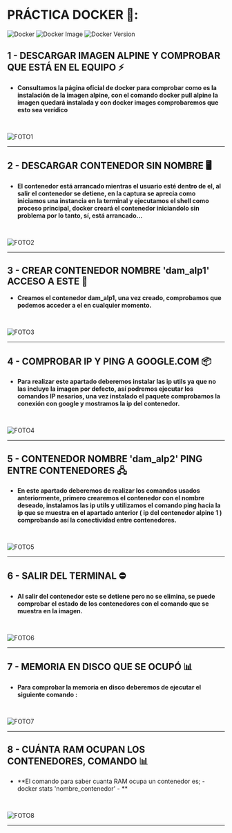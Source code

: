 # PRÁCTICA DOCKER 🐳: 
![Docker](https://img.shields.io/docker/pulls/library/alpine?style=for-the-badge) ![Docker Image](https://img.shields.io/badge/image-alpine-lightgrey?style=for-the-badge) ![Docker Version](https://img.shields.io/badge/docker-v24.0-blue?style=for-the-badge)


## 1 - DESCARGAR IMAGEN ALPINE Y COMPROBAR QUE ESTÁ EN EL EQUIPO ⚡

- **Consultamos la página oficial de docker para comprobar como es la instalación de la imagen alpine, con el comando docker pull alpine la imagen quedará
instalada y con docker images comprobaremos que esto sea verídico**

<br>

![FOTO1](CAPTURAS/1.png)

---


## 2 - DESCARGAR CONTENEDOR SIN NOMBRE 🖥️


- **El contenedor está arrancado mientras el usuario esté dentro de el, al salir el contenedor se detiene, en la captura se aprecia como
iniciamos una instancia en la terminal y ejecutamos el shell como proceso principal, docker creará el contenedor iniciandolo sin problema por lo tanto,
sí, está arrancado...**

<br>

![FOTO2](CAPTURAS/2.png)

---

## 3 - CREAR CONTENEDOR NOMBRE 'dam_alp1' ACCESO A ESTE 💾

- **Creamos el contenedor dam_alp1, una vez creado, comprobamos que podemos acceder a el en cualquier momento.**

<br>

![FOTO3](CAPTURAS/3.png)

---

## 4 - COMPROBAR IP Y PING A GOOGLE.COM 📦

- **Para realizar este apartado deberemos instalar las ip utils ya que no las incluye la imagen por defecto, así podremos 
ejecutar los comandos IP nesarios, una vez instalado el paquete comprobamos la conexión con google y mostramos la ip del contenedor.**

<br>

![FOTO4](CAPTURAS/4.png)

---
 
## 5 - CONTENEDOR NOMBRE 'dam_alp2' PING ENTRE CONTENEDORES 🖧

- **En este apartado deberemos de realizar los comandos usados anteriormente, primero crearemos el contenedor 
con el nombre deseado, instalamos las ip utils y utilizamos el comando ping hacia la ip que se muestra en el apartado anterior
( ip del contenedor alpine 1 )  comprobando así la conectividad entre contenedores.**

<br>

![FOTO5](CAPTURAS/5.png)

---

## 6 - SALIR DEL TERMINAL ⛔

- **Al salir del contenedor este se detiene pero no se elimina, se puede comprobar el estado de los contenedores con el comando que se muestra en la imagen.**

<br>

![FOTO6](CAPTURAS/6.png)

---

## 7 - MEMORIA EN DISCO QUE SE OCUPÓ 📊

- **Para comprobar la memoria en disco deberemos de ejecutar el siguiente comando :**

<br>

![FOTO7](CAPTURAS/7.png)

---
## 8 - CUÁNTA RAM OCUPAN LOS CONTENEDORES, COMANDO 📊

- **El comando para saber cuanta RAM ocupa un contenedor es; - docker stats 'nombre_contenedor' - **

<br>

![FOTO8](CAPTURAS/8.png)

---

